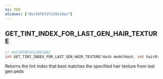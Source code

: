 ```yaml
---
ns: PED
aliases: ["0xc56fbf2f228e1dac"]
---
```

## GET_TINT_INDEX_FOR_LAST_GEN_HAIR_TEXTURE

```c
// 0xC56FBF2F228E1DAC
int GET_TINT_INDEX_FOR_LAST_GEN_HAIR_TEXTURE(Hash modelHash, int hairDrawableId, int hairTextureId);
```

Returns the tint index that best matches the specified hair texture from last gen peds

